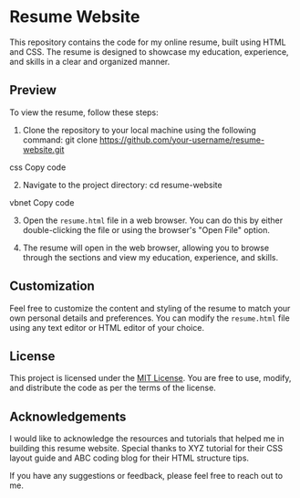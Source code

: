 # Resume Website

This repository contains the code for my online resume, built using HTML and CSS. The resume is designed to showcase my education, experience, and skills in a clear and organized manner.

## Preview

To view the resume, follow these steps:

1. Clone the repository to your local machine using the following command:
git clone https://github.com/your-username/resume-website.git

css
Copy code

2. Navigate to the project directory:
cd resume-website

vbnet
Copy code

3. Open the `resume.html` file in a web browser. You can do this by either double-clicking the file or using the browser's "Open File" option.

4. The resume will open in the web browser, allowing you to browse through the sections and view my education, experience, and skills.

## Customization

Feel free to customize the content and styling of the resume to match your own personal details and preferences. You can modify the `resume.html` file using any text editor or HTML editor of your choice.

## License

This project is licensed under the [MIT License](LICENSE). You are free to use, modify, and distribute the code as per the terms of the license.

## Acknowledgements

I would like to acknowledge the resources and tutorials that helped me in building this resume website. Special thanks to XYZ tutorial for their CSS layout guide and ABC coding blog for their HTML structure tips.

If you have any suggestions or feedback, please feel free to reach out to me.
